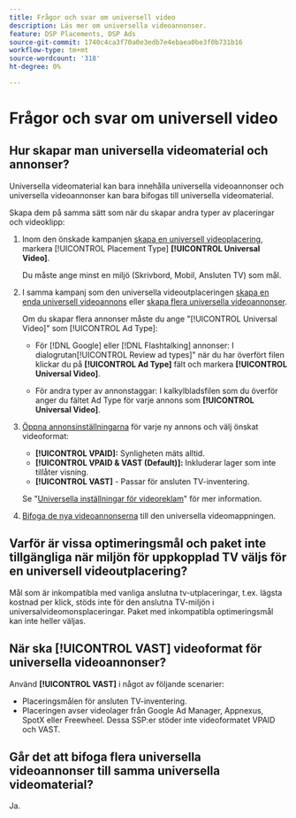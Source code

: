 ```yaml
---
title: Frågor och svar om universell video
description: Läs mer om universella videoannonser.
feature: DSP Placements, DSP Ads
source-git-commit: 1740c4ca3f70a0e3edb7e4ebaea0be3f0b731b16
workflow-type: tm+mt
source-wordcount: '318'
ht-degree: 0%

---
```


# Frågor och svar om universell video

## Hur skapar man universella videomaterial och annonser?

Universella videomaterial kan bara innehålla universella videoannonser och universella videoannonser kan bara bifogas till universella videomaterial.

Skapa dem på samma sätt som när du skapar andra typer av placeringar och videoklipp:

1. Inom den önskade kampanjen [skapa en universell videoplacering](/help/dsp/campaign-management/placements/placement-create.md), markera [!UICONTROL Placement Type] **[!UICONTROL Universal Video]**.

   Du måste ange minst en miljö (Skrivbord, Mobil, Ansluten TV) som mål.

1. I samma kampanj som den universella videoutplaceringen [skapa en enda universell videoannons](/help/dsp/campaign-management/ads/ad-create.md) eller [skapa flera universella videoannonser](/help/dsp/campaign-management/ads/ad-create-multiple.md).

   Om du skapar flera annonser måste du ange &quot;[!UICONTROL Universal Video]&quot; som [!UICONTROL Ad Type]:

   * För [!DNL Google] eller [!DNL Flashtalking] annonser: I dialogrutan[!UICONTROL Review ad types]&quot; när du har överfört filen klickar du på **[!UICONTROL Ad Type]** fält och markera **[!UICONTROL Universal Video]**.

   * För andra typer av annonstaggar: I kalkylbladsfilen som du överför anger du fältet Ad Type för varje annons som **[!UICONTROL Universal Video]**.

1. [Öppna annonsinställningarna](/help/dsp/campaign-management/ads/ad-edit.md) för varje ny annons och välj önskat videoformat:

   * **[!UICONTROL VPAID]:** Synligheten mäts alltid.
   * **[!UICONTROL VPAID & VAST (Default)]:** Inkluderar lager som inte tillåter visning.
   * **[!UICONTROL VAST]** - Passar för ansluten TV-inventering.

   Se &quot;[Universella inställningar för videoreklam](/help/dsp/campaign-management/ads/ad-settings-universal-video.md)&quot; för mer information.

1. [Bifoga de nya videoannonserna](/help/dsp/campaign-management/ads/ad-attach-to-placement.md) till den universella videomappningen.

## Varför är vissa optimeringsmål och paket inte tillgängliga när miljön för uppkopplad TV väljs för en universell videoutplacering?

Mål som är inkompatibla med vanliga anslutna tv-utplaceringar, t.ex. lägsta kostnad per klick, stöds inte för den anslutna TV-miljön i universalvideomonsplaceringar. Paket med inkompatibla optimeringsmål kan inte heller väljas.

## När ska **[!UICONTROL VAST]** videoformat för universella videoannonser?

Använd **[!UICONTROL VAST]** i något av följande scenarier:

* Placeringsmålen för ansluten TV-inventering.
* Placeringen avser videolager från Google Ad Manager, Appnexus, SpotX eller Freewheel. Dessa SSP:er stöder inte videoformatet VPAID och VAST.

## Går det att bifoga flera universella videoannonser till samma universella videomaterial?

Ja.
